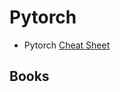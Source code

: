 # Pytorch
- Pytorch <a href="https://pytorch.org/tutorials/beginner/ptcheat.html">Cheat Sheet</a>
## Books
